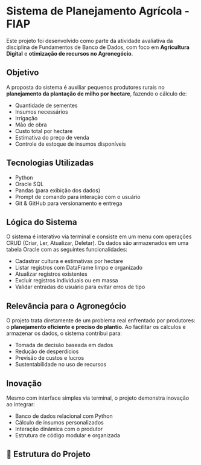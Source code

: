 # Sistema de Planejamento Agrícola - FIAP

Este projeto foi desenvolvido como parte da atividade avaliativa da disciplina de Fundamentos de Banco de Dados, com foco em **Agricultura Digital** e **otimização de recursos no Agronegócio**.

## Objetivo

A proposta do sistema é auxiliar pequenos produtores rurais no **planejamento da plantação de milho por hectare**, fazendo o cálculo de:

- Quantidade de sementes
- Insumos necessários
- Irrigação
- Mão de obra
- Custo total por hectare
- Estimativa do preço de venda
- Controle de estoque de insumos disponíveis

## Tecnologias Utilizadas

- Python 
- Oracle SQL 
- Pandas (para exibição dos dados)
- Prompt de comando para interação com o usuário
- Git & GitHub para versionamento e entrega

##  Lógica do Sistema

O sistema é interativo via terminal e consiste em um menu com operações CRUD (Criar, Ler, Atualizar, Deletar). Os dados são armazenados em uma tabela Oracle com as seguintes funcionalidades:

- Cadastrar cultura e estimativas por hectare
- Listar registros com DataFrame limpo e organizado
- Atualizar registros existentes
- Excluir registros individuais ou em massa
- Validar entradas do usuário para evitar erros de tipo

##  Relevância para o Agronegócio

O projeto trata diretamente de um problema real enfrentado por produtores: o **planejamento eficiente e preciso do plantio**. Ao facilitar os cálculos e armazenar os dados, o sistema contribui para:

- Tomada de decisão baseada em dados
- Redução de desperdícios
- Previsão de custos e lucros
- Sustentabilidade no uso de recursos

## Inovação

Mesmo com interface simples via terminal, o projeto demonstra inovação ao integrar:

- Banco de dados relacional com Python
- Cálculo de insumos personalizados
- Interação dinâmica com o produtor
- Estrutura de código modular e organizada

## 📁 Estrutura do Projeto

